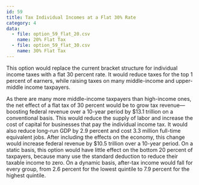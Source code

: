 ```yaml
---
id: 59
title: Tax Individual Incomes at a Flat 30% Rate
category: 4
data:
  - file: option_59_flat_20.csv
    name: 20% Flat Tax
  - file: option_59_flat_30.csv
    name: 30% Flat Tax
---
```


This option would replace the current bracket structure for individual income taxes with a flat 30 percent rate. It would reduce taxes for the top 1 percent of earners, while raising taxes on many middle-income and upper-middle income taxpayers.

As there are many more middle-income taxpayers than high-income ones, the net effect of a flat tax of 30 percent would be to grow tax revenue—boosting federal revenue over a 10-year period by $13.1 trillion on a conventional basis. This would reduce the supply of labor and increase the cost of capital for businesses that pay the individual income tax. It would also reduce long-run GDP by 2.9 percent and cost 3.3 million full-time equivalent jobs. After including the effects on the economy, this change would increase federal revenue by $10.5 trillion over a 10-year period. On a static basis, this option would have little effect on the bottom 20 percent of taxpayers, because many use the standard deduction to reduce their taxable income to zero. On a dynamic basis, after-tax income would fall for every group, from 2.6 percent for the lowest quintile to 7.9 percent for the highest quintile.
